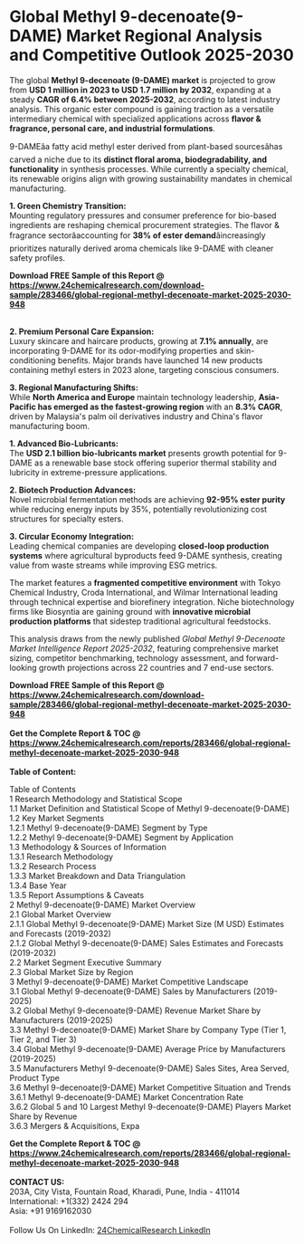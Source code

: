 <h1>Global Methyl 9-decenoate(9-DAME) Market  Regional Analysis  and Competitive Outlook 2025-2030</h1><p>The global <strong>Methyl 9-decenoate (9-DAME) market</strong> is projected to grow from <strong>USD 1 million in 2023 to USD 1.7 million by 2032</strong>, expanding at a steady <strong>CAGR of 6.4% between 2025-2032</strong>, according to latest industry analysis. This organic ester compound is gaining traction as a versatile intermediary chemical with specialized applications across <strong>flavor &amp; fragrance, personal care, and industrial formulations</strong>.</p><p>9-DAMEâa fatty acid methyl ester derived from plant-based sourcesâhas carved a niche due to its <strong>distinct floral aroma, biodegradability, and functionality</strong> in synthesis processes. While currently a specialty chemical, its renewable origins align with growing sustainability mandates in chemical manufacturing.</p><p><strong>1. Green Chemistry Transition:</strong><br>
Mounting regulatory pressures and consumer preference for bio-based ingredients are reshaping chemical procurement strategies. The flavor &amp; fragrance sectorâaccounting for <strong>38% of ester demand</strong>âincreasingly prioritizes naturally derived aroma chemicals like 9-DAME with cleaner safety profiles.</p><div><b>Download FREE Sample of this Report @ 
            <a href="https://www.24chemicalresearch.com/download-sample/283466/global-regional-methyl-decenoate-market-2025-2030-948">
            https://www.24chemicalresearch.com/download-sample/283466/global-regional-methyl-decenoate-market-2025-2030-948</a></b></div><br><p><strong>2. Premium Personal Care Expansion:</strong><br>
Luxury skincare and haircare products, growing at <strong>7.1% annually</strong>, are incorporating 9-DAME for its odor-modifying properties and skin-conditioning benefits. Major brands have launched 14 new products containing methyl esters in 2023 alone, targeting conscious consumers.</p><p><strong>3. Regional Manufacturing Shifts:</strong><br>
While <strong>North America and Europe</strong> maintain technology leadership, <strong>Asia-Pacific has emerged as the fastest-growing region</strong> with an <strong>8.3% CAGR</strong>, driven by Malaysia's palm oil derivatives industry and China's flavor manufacturing boom.</p><p><strong>1. Advanced Bio-Lubricants:</strong><br>
The <strong>USD 2.1 billion bio-lubricants market</strong> presents growth potential for 9-DAME as a renewable base stock offering superior thermal stability and lubricity in extreme-pressure applications.</p><p><strong>2. Biotech Production Advances:</strong><br>
Novel microbial fermentation methods are achieving <strong>92-95% ester purity</strong> while reducing energy inputs by 35%, potentially revolutionizing cost structures for specialty esters.</p><p><strong>3. Circular Economy Integration:</strong><br>
Leading chemical companies are developing <strong>closed-loop production systems</strong> where agricultural byproducts feed 9-DAME synthesis, creating value from waste streams while improving ESG metrics.</p><p>The market features a <strong>fragmented competitive environment</strong> with Tokyo Chemical Industry, Croda International, and Wilmar International leading through technical expertise and biorefinery integration. Niche biotechnology firms like Biosyntia are gaining ground with <strong>innovative microbial production platforms</strong> that sidestep traditional agricultural feedstocks.</p><p>This analysis draws from the newly published <em>Global Methyl 9-Decenoate Market Intelligence Report 2025-2032</em>, featuring comprehensive market sizing, competitor benchmarking, technology assessment, and forward-looking growth projections across 22 countries and 7 end-use sectors.</p><div><b>Download FREE Sample of this Report @ 
            <a href="https://www.24chemicalresearch.com/download-sample/283466/global-regional-methyl-decenoate-market-2025-2030-948">
            https://www.24chemicalresearch.com/download-sample/283466/global-regional-methyl-decenoate-market-2025-2030-948</a></b></div><br><div><b>Get the Complete Report & TOC @ 
            <a href="https://www.24chemicalresearch.com/reports/283466/global-regional-methyl-decenoate-market-2025-2030-948">
            https://www.24chemicalresearch.com/reports/283466/global-regional-methyl-decenoate-market-2025-2030-948</a></b></div><br>
            <b>Table of Content:</b><p>Table of Contents<br />
1 Research Methodology and Statistical Scope<br />
1.1 Market Definition and Statistical Scope of Methyl 9-decenoate(9-DAME)<br />
1.2 Key Market Segments<br />
1.2.1 Methyl 9-decenoate(9-DAME) Segment by Type<br />
1.2.2 Methyl 9-decenoate(9-DAME) Segment by Application<br />
1.3 Methodology & Sources of Information<br />
1.3.1 Research Methodology<br />
1.3.2 Research Process<br />
1.3.3 Market Breakdown and Data Triangulation<br />
1.3.4 Base Year<br />
1.3.5 Report Assumptions & Caveats<br />
2 Methyl 9-decenoate(9-DAME) Market Overview<br />
2.1 Global Market Overview<br />
2.1.1 Global Methyl 9-decenoate(9-DAME) Market Size (M USD) Estimates and Forecasts (2019-2032)<br />
2.1.2 Global Methyl 9-decenoate(9-DAME) Sales Estimates and Forecasts (2019-2032)<br />
2.2 Market Segment Executive Summary<br />
2.3 Global Market Size by Region<br />
3 Methyl 9-decenoate(9-DAME) Market Competitive Landscape<br />
3.1 Global Methyl 9-decenoate(9-DAME) Sales by Manufacturers (2019-2025)<br />
3.2 Global Methyl 9-decenoate(9-DAME) Revenue Market Share by Manufacturers (2019-2025)<br />
3.3 Methyl 9-decenoate(9-DAME) Market Share by Company Type (Tier 1, Tier 2, and Tier 3)<br />
3.4 Global Methyl 9-decenoate(9-DAME) Average Price by Manufacturers (2019-2025)<br />
3.5 Manufacturers Methyl 9-decenoate(9-DAME) Sales Sites, Area Served, Product Type<br />
3.6 Methyl 9-decenoate(9-DAME) Market Competitive Situation and Trends<br />
3.6.1 Methyl 9-decenoate(9-DAME) Market Concentration Rate<br />
3.6.2 Global 5 and 10 Largest Methyl 9-decenoate(9-DAME) Players Market Share by Revenue<br />
3.6.3 Mergers & Acquisitions, Expa</p><div><b>Get the Complete Report & TOC @ 
            <a href="https://www.24chemicalresearch.com/reports/283466/global-regional-methyl-decenoate-market-2025-2030-948">
            https://www.24chemicalresearch.com/reports/283466/global-regional-methyl-decenoate-market-2025-2030-948</a></b></div><br><b>CONTACT US:</b><br>
            203A, City Vista, Fountain Road, Kharadi, Pune, India - 411014<br>
            International: +1(332) 2424 294<br>
            Asia: +91 9169162030 <br><br>
            Follow Us On LinkedIn: <a href="https://www.linkedin.com/company/24chemicalresearch/">24ChemicalResearch LinkedIn</a>